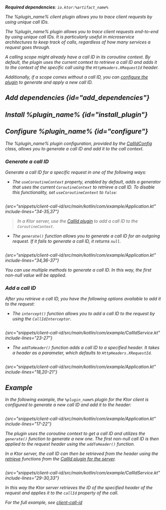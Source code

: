 [//]: # (title: Tracing requests in Ktor Client)

<show-structure for="chapter" depth="2"/>
<primary-label ref="client-plugin"/>

<var name="artifact_name" value="ktor-client-call-id"/>
<var name="package_name" value="io.ktor.client.plugins.callid"/>
<var name="plugin_name" value="CallId"/>

<tldr>
<p>
<b>Required dependencies</b>: <code>io.ktor:%artifact_name%</code>
</p>
<var name="example_name" value="client-call-id"/>
<include from="lib.topic" element-id="download_example"/>
</tldr>

<link-summary>
The %plugin_name% client plugin allows you to trace client requests by using unique call IDs.
</link-summary>

The %plugin_name% plugin allows you to trace client requests end-to-end by using unique call IDs. It is particularly
useful in microservice architectures to keep track of calls, regardless of how many services a request goes through.

A calling scope might already have a call ID in its coroutine context. By default, the plugin uses the current context
to retrieve a call ID and adds it to the context of the specific call using the `HttpHeaders.XRequestId` header.

Additionally, if a scope comes without a call ID, you can [configure the plugin](#configure) to generate and apply a new
call ID.

## Add dependencies {id="add_dependencies"}

<include from="lib.topic" element-id="add_ktor_artifact_intro"/>
<include from="lib.topic" element-id="add_ktor_artifact"/>

## Install %plugin_name% {id="install_plugin"}

<include from="lib.topic" element-id="install_plugin"/>

## Configure %plugin_name% {id="configure"}

The %plugin_name% plugin configuration, provided by
the [CallIdConfig](https://api.ktor.io/ktor-client/ktor-client-plugins/ktor-client-call-id/io.ktor.client.plugins.callid/-call-id-config/index.html)
class, allows you to generate a call ID and add
it to the call context.

### Generate a call ID

Generate a call ID for a specific request in one of the following ways:

* The `useCoroutineContext` property, enabled by default, adds a generator that uses the current `CoroutineContext` to
  retrieve a call ID. To disable this functionality, set `useCoroutineContext` to `false`:

 ```kotlin
 ```

{src="snippets/client-call-id/src/main/kotlin/com/example/Application.kt" include-lines="34-35,37"}

> In a Ktor server, use the [CallId plugin](server-call-id.md) to add a call ID to the `CoroutineContext`.

* The `generate()` function allows you to generate a call ID for an outgoing request. If it fails to generate a call ID,
  it returns `null`.

 ```kotlin
 ```

{src="snippets/client-call-id/src/main/kotlin/com/example/Application.kt" include-lines="34,36-37"}

You can use multiple methods to generate a call ID. In this way, the first non-null value will be applied.

### Add a call ID

After you retrieve a call ID, you have the following options available to add it to the request:

* The `intercept()` function allows you to add a call ID to the request by using the `CallIdInterceptor`.

 ```kotlin
 ```

{src="snippets/client-call-id/src/main/kotlin/com/example/CallIdService.kt" include-lines="23-27"}

* The `addToHeader()` function adds a call ID to a specified header. It takes a header as a parameter, which defaults
  to `HttpHeaders.XRequestId`.

 ```kotlin
 ```

{src="snippets/client-call-id/src/main/kotlin/com/example/Application.kt" include-lines="18,20-21"}

## Example

In the following example, the `%plugin_name%` plugin for the Ktor client is configured to generate a new call ID and add
it to the header:

 ```kotlin
 ```

{src="snippets/client-call-id/src/main/kotlin/com/example/Application.kt" include-lines="17-22"}

The plugin uses the coroutine context to get a call ID and utilizes the `generate()` function to generate a new one. The
first non-null call ID is then applied to the request header using the `addToHeader()` function.

In a Ktor server, the call ID can then be retrieved from the header using the [retrieve](server-call-id.md#retrieve) functions
from the [CallId plugin for the server](server-call-id.md).

 ```kotlin
 ```

{src="snippets/client-call-id/src/main/kotlin/com/example/CallIdService.kt" include-lines="29-30,33"}

In this way the Ktor server retrieves the ID of the specified header of the request and applies it to the `callId`
property of the call.

For the full example,
see [client-call-id](https://github.com/ktorio/ktor-documentation/tree/%ktor_version%/codeSnippets/snippets/client-call-id)